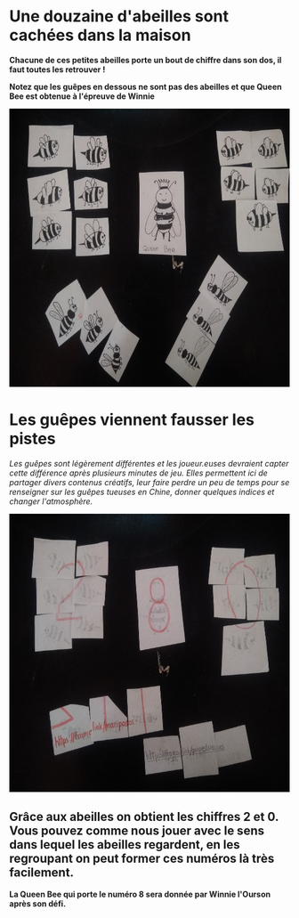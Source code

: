 # Une douzaine d'abeilles sont cachées dans la maison

**Chacune de ces petites abeilles porte un bout de chiffre dans son dos, il faut toutes les retrouver !**

**Notez que les guêpes en dessous ne sont pas des abeilles et que Queen Bee est obtenue à l'épreuve de Winnie**

 <img src="../img/queenbee.jpg" width="750" height="500">
 
 # Les guêpes viennent fausser les pistes
 
*Les guêpes sont légèrement différentes et les joueur.euses devraient capter cette différence après plusieurs minutes de jeu. Elles permettent ici de partager divers contenus créatifs, leur faire perdre un peu de temps pour se renseigner sur les guêpes tueuses en Chine, donner quelques indices et changer l'atmosphère.*
 
 <img src="../img/queenbee2.jpg" width="750" height="500">

## Grâce aux abeilles on obtient les chiffres 2 et 0. Vous pouvez comme nous jouer avec le sens dans lequel les abeilles regardent, en les regroupant on peut former ces numéros là très facilement.
**La Queen Bee qui porte le numéro 8 sera donnée par Winnie l'Ourson après son défi.**
